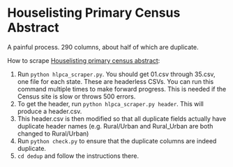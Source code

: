 Houselisting Primary Census Abstract
====================================

A painful process. 290 columns, about half of which are duplicate.

How to scrape [Houselisting primary census abstract](http://www.censusindia.gov.in/hlpca/default.aspx):

1.  Run `python hlpca_scraper.py`. You should get 01.csv through 35.csv, one
    file for each state. These are headerless CSVs. You can run this command
    multiple times to make forward progress. This is needed if the Census site
    is slow or throws 500 errors.
2.  To get the header, run `python hlpca_scraper.py header`. This will produce
    a header.csv.
3.  This header.csv is then modified so that all duplicate fields actually
    have duplicate header names (e.g. Rural/Urban and Rural_Urban are
    both changed to Rural/Urban)
4.  Run `python check.py` to ensure that the duplicate columns are indeed
    duplicate.
5.  `cd dedup` and follow the instructions there.
